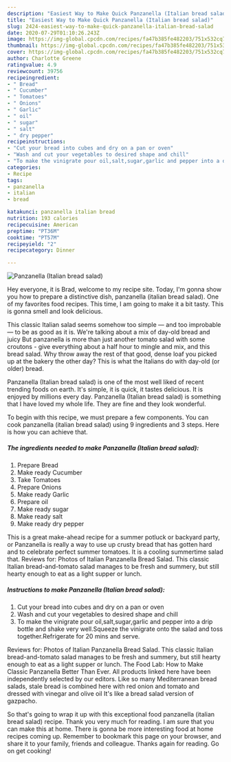 ```yaml
---
description: "Easiest Way to Make Quick Panzanella (Italian bread salad)"
title: "Easiest Way to Make Quick Panzanella (Italian bread salad)"
slug: 2424-easiest-way-to-make-quick-panzanella-italian-bread-salad
date: 2020-07-29T01:10:26.243Z
image: https://img-global.cpcdn.com/recipes/fa47b385fe482203/751x532cq70/panzanella-italian-bread-salad-recipe-main-photo.jpg
thumbnail: https://img-global.cpcdn.com/recipes/fa47b385fe482203/751x532cq70/panzanella-italian-bread-salad-recipe-main-photo.jpg
cover: https://img-global.cpcdn.com/recipes/fa47b385fe482203/751x532cq70/panzanella-italian-bread-salad-recipe-main-photo.jpg
author: Charlotte Greene
ratingvalue: 4.9
reviewcount: 39756
recipeingredient:
- " Bread"
- " Cucumber"
- " Tomatoes"
- " Onions"
- " Garlic"
- " oil"
- " sugar"
- " salt"
- " dry pepper"
recipeinstructions:
- "Cut your bread into cubes and dry on a pan or oven"
- "Wash and cut your vegetables to desired shape and chill"
- "To make the vinigrate pour oil,salt,sugar,garlic and pepper into a drip bottle and shake very well.Squeeze the vinigrate onto the salad and toss together.Refrigerate for 20 mins and serve."
categories:
- Recipe
tags:
- panzanella
- italian
- bread

katakunci: panzanella italian bread 
nutrition: 193 calories
recipecuisine: American
preptime: "PT36M"
cooktime: "PT57M"
recipeyield: "2"
recipecategory: Dinner

---
```



![Panzanella (Italian bread salad)](https://img-global.cpcdn.com/recipes/fa47b385fe482203/751x532cq70/panzanella-italian-bread-salad-recipe-main-photo.jpg)

Hey everyone, it is Brad, welcome to my recipe site. Today, I'm gonna show you how to prepare a distinctive dish, panzanella (italian bread salad). One of my favorites food recipes. This time, I am going to make it a bit tasty. This is gonna smell and look delicious.

This classic Italian salad seems somehow too simple — and too improbable — to be as good as it is. We&#39;re talking about a mix of day-old bread and juicy But panzanella is more than just another tomato salad with some croutons - give everything about a half hour to mingle and mix, and this bread salad. Why throw away the rest of that good, dense loaf you picked up at the bakery the other day? This is what the Italians do with day-old (or older) bread.

Panzanella (Italian bread salad) is one of the most well liked of recent trending foods on earth. It's simple, it is quick, it tastes delicious. It is enjoyed by millions every day. Panzanella (Italian bread salad) is something that I have loved my whole life. They are fine and they look wonderful.


To begin with this recipe, we must prepare a few components. You can cook panzanella (italian bread salad) using 9 ingredients and 3 steps. Here is how you can achieve that.

<!--inarticleads1-->

##### The ingredients needed to make Panzanella (Italian bread salad):

1. Prepare  Bread
1. Make ready  Cucumber
1. Take  Tomatoes
1. Prepare  Onions
1. Make ready  Garlic
1. Prepare  oil
1. Make ready  sugar
1. Make ready  salt
1. Make ready  dry pepper


This is a great make-ahead recipe for a summer potluck or backyard party, or Panzanella is really a way to use up crusty bread that has gotten hard and to celebrate perfect summer tomatoes. It is a cooling summertime salad that. Reviews for: Photos of Italian Panzanella Bread Salad. This classic Italian bread-and-tomato salad manages to be fresh and summery, but still hearty enough to eat as a light supper or lunch. 

<!--inarticleads2-->

##### Instructions to make Panzanella (Italian bread salad):

1. Cut your bread into cubes and dry on a pan or oven
1. Wash and cut your vegetables to desired shape and chill
1. To make the vinigrate pour oil,salt,sugar,garlic and pepper into a drip bottle and shake very well.Squeeze the vinigrate onto the salad and toss together.Refrigerate for 20 mins and serve.


Reviews for: Photos of Italian Panzanella Bread Salad. This classic Italian bread-and-tomato salad manages to be fresh and summery, but still hearty enough to eat as a light supper or lunch. The Food Lab: How to Make Classic Panzanella Better Than Ever. All products linked here have been independently selected by our editors. Like so many Mediterranean bread salads, stale bread is combined here with red onion and tomato and dressed with vinegar and olive oil It&#39;s like a bread salad version of gazpacho. 

So that's going to wrap it up with this exceptional food panzanella (italian bread salad) recipe. Thank you very much for reading. I am sure that you can make this at home. There is gonna be more interesting food at home recipes coming up. Remember to bookmark this page on your browser, and share it to your family, friends and colleague. Thanks again for reading. Go on get cooking!
